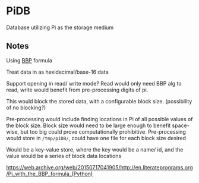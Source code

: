 # PiDB
Database utilizing Pi as the storage medium

## Notes

Using [BBP](https://en.wikipedia.org/wiki/Bailey%E2%80%93Borwein%E2%80%93Plouffe_formula) formula

Treat data in as hexidecimal/base-16 data

Support opening in read/ write mode? Read would only need BBP alg to read, write would benefit from pre-processing digits of pi.

This would block the stored data, with a configurable block size. (possibility of no blocking?)

Pre-processing would include finding locations in Pi of all possible values of the block size. Block size would need to be large enough to benefit space-wise, but too big could prove computationally prohibitive. Pre-processing would store in `/tmp/piDB/`, could have one file for each block size desired

Would be a key-value store, where the key would be a name/ id, and the value would be a series of block data locations

https://web.archive.org/web/20150717041905/http://en.literateprograms.org/Pi_with_the_BBP_formula_(Python)

